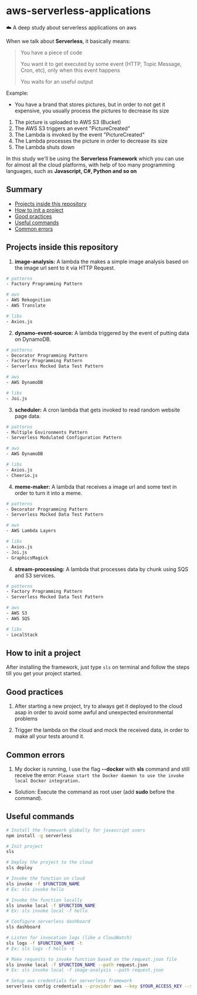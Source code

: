 # aws-serverless-applications
:cloud: A deep study about serverless applications on aws

When we talk about **Serverless**, it basically means:
> You have a piece of code
>
> You want it to get executed by some event (HTTP, Topic Message, Cron, etc), only when this event happens
>
> You waits for an useful output

Example: 
- You have a brand that stores pictures, but in order to not get it expensive, you usually process the pictures to decrease its size
1. The picture is uploaded to AWS S3 (Bucket)
2. The AWS S3 triggers an event "PictureCreated"
3. The Lambda is invoked by the event "PictureCreated"
4. The Lambda processes the picture in order to decrease its size
5. The Lambda shuts down

In this study we'll be using the **Serverless Framework** which you can use for almost all the cloud platforms, with help of too many programming languages, such as **Javascript, C#, Python and so on**

## Summary

- [ Projects inside this repository ](#projects-inside-this-repository)
- [ How to init a project ](#how-to-init-a-project)
- [ Good practices ](#good-practices)
- [ Useful commands ](#useful-commands)
- [ Common errors ](#common-errors)

<a name="projects-inside-this-repository"></a>

## Projects inside this repository

1. **image-analysis:** A lambda the makes a simple image analysis based on the image url sent to it via HTTP Request.
```sh
# patterns
- Factory Programming Pattern

# aws
- AWS Rekognition
- AWS Translate

# libs
- Axios.js
```
2. **dynamo-event-source:** A lambda triggered by the event of putting data on DynamoDB.
```sh
# patterns
- Decorator Programming Pattern
- Factory Programming Pattern
- Serverless Mocked Data Test Pattern

# aws
- AWS DynamoDB

# libs
- Joi.js
```
3. **scheduler:** A cron lambda that gets invoked to read random website page data.
```sh
# patterns
- Multiple Environments Pattern
- Serverless Modulated Configuration Pattern

# aws
- AWS DynamoDB

# libs
- Axios.js
- Cheerio.js
```

4. **meme-maker:** A lambda that receives a image url and some text in order to turn it into a meme.
```sh
# patterns
- Decorator Programming Pattern
- Serverless Mocked Data Test Pattern

# aws
- AWS Lambda Layers

# libs
- Axios.js
- Joi.js
- GraphicsMagick
```

4. **stream-processing:** A lambda that processes data by chunk using SQS and S3 services.
```sh
# patterns
- Factory Programming Pattern
- Serverless Mocked Data Test Pattern

# aws
- AWS S3
- AWS SQS

# libs
- LocalStack
```

<a name="how-to-init-a-project"></a>

## How to init a project

After installing the framework, just type ```sls``` on terminal and follow the steps till you get your project started.

<a name="good-practices"></a>

## Good practices

1. After starting a new project, try to always get it deployed to the cloud asap in order to avoid some awful and unexpected environmental problems

2. Trigger the lambda on the cloud and mock the received data, in order to make all your tests around it.
<a name="common-errors"></a>

## Common errors

1. My docker is running, I use the flag **--docker** with **sls** command and still receive the error: ```Please start the Docker daemon to use the invoke local Docker integration.```
- Solution: Execute the command as root user (add **sudo** before the command).

<a name="useful-commands"></a>

## Useful commands
```sh
# Install the framework globally for javascript users
npm install -g serverless

# Init project
sls

# Deploy the project to the cloud
sls deploy

# Invoke the function on cloud
sls invoke -f $FUNCTION_NAME
# Ex: sls invoke hello

# Invoke the function locally
sls invoke local -f $FUNCTION_NAME
# Ex: sls invoke local -f hello

# Configure serverless dashboard
sls dashboard

# Listen for invocation logs (like a CloudWatch)
sls logs -f $FUNCTION_NAME -t
# Ex: sls logs -f hello -t

# Make requests to invoke function based on the request.json file
sls invoke local -f $FUNCTION_NAME --path request.json
# Ex: sls invoke local -f image-analysis --path request.json

# Setup aws credentials for serverless framework
serverless config credentials --provider aws --key $YOUR_ACCESS_KEY --secret $YOUR_SECRET_KEY
```
